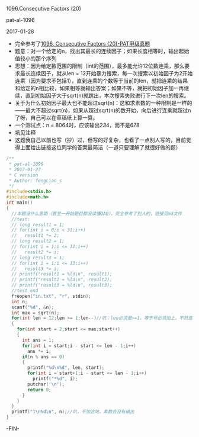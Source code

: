 1096.Consecutive Factors (20)

pat-al-1096

2017-01-28

- 完全参考了[1096. Consecutive Factors (20)-PAT甲级真题](http://www.liuchuo.net/archives/2110)
- 题意：对一个给定的n，找出其最长的连续因子；如果长度相等时，输出起始值较小的那个序列
- 思想：因为给定数范围的限制（int的范围），最多能允许12位数连乘，那么要求最长连续因子，就从len = 12开始暴力搜索，每一次搜索以初始因子为2开始连乘（因为要求不包括1），直到连乘的个数等于当前的len，就把连乘的结果和给定的n相比较，如果相等就输出答案；如果不等，就把初始因子加一再继续，直到初始因子大于sqrt(n)就跳出，本次搜索失败进行下一次len的搜索。
- 关于为什么初始因子最大也不能超过sqrt(n)：这和求素数的一种限制是一样的——最大不超过sqrt(n)，如果从超过sqrt(n)的数开始，向后进行连乘就超过n了呀，自己可以在草稿纸上算一算。
- 一个测试点：n = 8064时，应该输出2*3*4，而不是6*7*8
- 坑见注释
- 这题我自己以前也写（抄）过，但写的好复杂，也看了一点别人写的，目前觉得上面给出链接这位同学的答案最简洁（一道只要理解了就很好做的题）

```c
/**
 * pat-al-1096
 * 2017-01-27
 * C version
 * Author: fengLian_s
 */
#include<stdio.h>
#include<math.h>
int main()
{
  //本题没什么思路（甚至一开始题目都没读懂QAQ），完全参考了别人的，链接见md文件
  //test:
  // long result1 = 1;
  // for(int i = 0;i < 31;i++)
  //   result1 *= 2;
  // long result2 = 1;
  // for(int i = 1;i <= 12;i++)
  //   result2 *= i;
  // long result3 = 1;
  // for(int i = 1;i <= 13;i++)
  //   result3 *= i;
  // printf("result1 = %ld\n", result1);
  // printf("result2 = %ld\n", result2);
  // printf("result3 = %ld\n", result3);
  //test end
  freopen("in.txt", "r", stdin);
  int n;
  scanf("%d", &n);
  int max = sqrt(n);
  for(int len = 12;len >= 1;len--)//坑：len必须是>=1，等于号必须加上，不然连乘因子数等于1的情况无法输出
  {
    for(int start = 2;start <= max;start++)
    {
      int ans = 1;
      for(int i = start;i - start <= len - 1;i++)
        ans *= i;
      if(n % ans == 0)
      {
        printf("%d\n%d", len, start);
        for(int i = start+1;i - start <= len - 1;i++)
          printf("*%d", i);
        putchar('\n');
        return 0;
      }
    }
  }
  printf("1\n%d\n", n);//坑，不加这句，素数会没有输出
}
```
-FIN-
